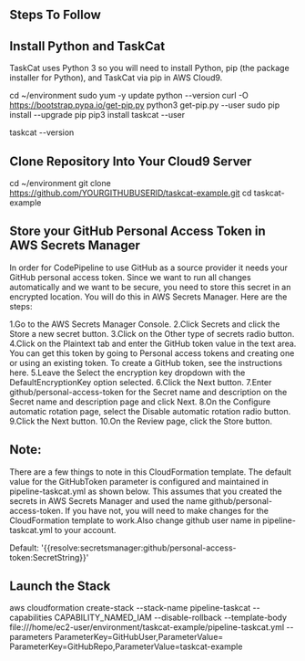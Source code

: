 Steps To Follow
---------------

Install Python and TaskCat
---------------------------
TaskCat uses Python 3 so you will need to install Python, pip (the package installer for Python), and TaskCat via pip in AWS Cloud9.

cd ~/environment
sudo yum -y update
python --version
curl -O https://bootstrap.pypa.io/get-pip.py
python3 get-pip.py --user
sudo pip install --upgrade pip
pip3 install taskcat --user

taskcat --version

Clone Repository Into Your Cloud9 Server
----------------------------------------

cd ~/environment
git clone https://github.com/YOURGITHUBUSERID/taskcat-example.git
cd taskcat-example


Store your GitHub Personal Access Token in AWS Secrets Manager
--------------------------------------------------------------
In order for CodePipeline to use GitHub as a source provider it needs your GitHub personal access token. Since we want to run all changes automatically and we want to be secure, you need to store this secret in an encrypted location. You will do this in AWS Secrets Manager. Here are the steps:


1.Go to the AWS Secrets Manager Console.
2.Click Secrets and click the Store a new secret button.
3.Click on the Other type of secrets radio button.
4.Click on the Plaintext tab and enter the GitHub token value in the text area. You can get this token by going to Personal access tokens and creating one or using an existing token. To create a GitHub token, see the instructions here.
5.Leave the Select the encryption key dropdown with the DefaultEncryptionKey option selected.
6.Click the Next button.
7.Enter github/personal-access-token for the Secret name and description on the Secret name and description page and click Next.
8.On the Configure automatic rotation page, select the Disable automatic rotation radio button.
9.Click the Next button.
10.On the Review page, click the Store button.


Note:
----
There are a few things to note in this CloudFormation template. The default value for the GitHubToken parameter is configured and maintained in pipeline-taskcat.yml as shown below. This assumes that you created the secrets in AWS Secrets Manager and used the name github/personal-access-token. If you have not, you will need to make changes for the CloudFormation template to work.Also change github user name <GitHubUser> in pipeline-taskcat.yml to your account.

Default: '{{resolve:secretsmanager:github/personal-access-token:SecretString}}'


 Launch the Stack
 ----------------
 
aws cloudformation create-stack --stack-name pipeline-taskcat --capabilities CAPABILITY_NAMED_IAM --disable-rollback --template-body file:///home/ec2-user/environment/taskcat-example/pipeline-taskcat.yml --parameters ParameterKey=GitHubUser,ParameterValue=<YOURGITHUBUSERID> ParameterKey=GitHubRepo,ParameterValue=taskcat-example
 
 
 



